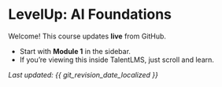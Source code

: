 # LevelUp: AI Foundations

Welcome! This course updates **live** from GitHub.

- Start with **Module 1** in the sidebar.
- If you’re viewing this inside TalentLMS, just scroll and learn.

_Last updated: {{ git_revision_date_localized }}_
